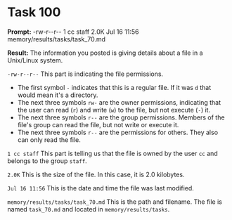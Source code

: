 # Task 100

**Prompt:** -rw-r--r--  1 cc  staff   2.0K Jul 16 11:56 memory/results/tasks/task_70.md

**Result:**
The information you posted is giving details about a file in a Unix/Linux system.

`-rw-r--r--` This part is indicating the file permissions. 

- The first symbol `-` indicates that this is a regular file. If it was `d` that would mean it's a directory.
- The next three symbols `rw-` are the owner permissions, indicating that the user can read (`r`) and write (`w`) to the file, but not execute (`-`) it.
- The next three symbols `r--` are the group permissions. Members of the file's group can read the file, but not write or execute it.
- The next three symbols `r--` are the permissions for others. They also can only read the file.

`1 cc staff` This part is telling us that the file is owned by the user `cc` and belongs to the group `staff`.

`2.0K` This is the size of the file. In this case, it is 2.0 kilobytes.

`Jul 16 11:56` This is the date and time the file was last modified.

`memory/results/tasks/task_70.md` This is the path and filename. The file is named `task_70.md` and located in `memory/results/tasks`.
